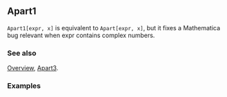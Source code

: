 ## Apart1

`Apart1[expr, x]` is equivalent to `Apart[expr, x]`, but it fixes a Mathematica bug relevant when expr contains complex numbers.

### See also

[Overview](Extra/FeynCalc.md), [Apart3](Apart3.md).

### Examples
